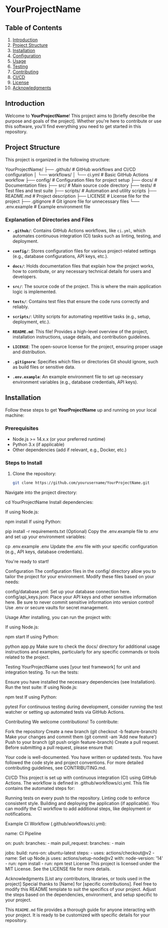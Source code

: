 # YourProjectName

## Table of Contents

1. [Introduction](#introduction)
2. [Project Structure](#project-structure)
3. [Installation](#installation)
4. [Configuration](#configuration)
5. [Usage](#usage)
6. [Testing](#testing)
7. [Contributing](#contributing)
8. [CI/CD](#cicd)
9. [License](#license)
10. [Acknowledgments](#acknowledgments)

## Introduction

Welcome to **YourProjectName**! This project aims to [briefly describe the purpose and goals of the project]. Whether you're here to contribute or use this software, you'll find everything you need to get started in this repository.

## Project Structure

This project is organized in the following structure:

YourProjectName/ ├── .github/ # GitHub workflows and CI/CD configuration │ └── workflows/ │ └── ci.yml # Basic GitHub Actions workflow ├── config/ # Configuration files for project setup ├── docs/ # Documentation files ├── src/ # Main source code directory ├── tests/ # Test files and test suite ├── scripts/ # Automation and utility scripts ├── README.md # Project description ├── LICENSE # License file for the project ├── .gitignore # Git ignore file for unnecessary files └── .env.example # Example environment file


### Explanation of Directories and Files

- **`.github/`**: Contains GitHub Actions workflows, like `ci.yml`, which automates continuous integration (CI) tasks such as linting, testing, and deployment.
  
- **`config/`**: Stores configuration files for various project-related settings (e.g., database configurations, API keys, etc.).

- **`docs/`**: Holds documentation files that explain how the project works, how to contribute, or any necessary technical details for users and developers.

- **`src/`**: The source code of the project. This is where the main application logic is implemented.

- **`tests/`**: Contains test files that ensure the code runs correctly and reliably.

- **`scripts/`**: Utility scripts for automating repetitive tasks (e.g., setup, deployment, etc.).

- **`README.md`**: This file! Provides a high-level overview of the project, installation instructions, usage details, and contribution guidelines.

- **`LICENSE`**: The open-source license for the project, ensuring proper usage and distribution.

- **`.gitignore`**: Specifies which files or directories Git should ignore, such as build files or sensitive data.

- **`.env.example`**: An example environment file to set up necessary environment variables (e.g., database credentials, API keys).

## Installation

Follow these steps to get **YourProjectName** up and running on your local machine:

### Prerequisites

- Node.js >= 14.x.x (or your preferred runtime)
- Python 3.x (if applicable)
- Other dependencies (add if relevant, e.g., Docker, etc.)

### Steps to Install

1. Clone the repository:

   ```bash
   git clone https://github.com/yourusername/YourProjectName.git

Navigate into the project directory:

cd YourProjectName
Install dependencies:

If using Node.js:

npm install
If using Python:

pip install -r requirements.txt
(Optional) Copy the .env.example file to .env and set up your environment variables:


cp .env.example .env
Update the .env file with your specific configuration (e.g., API keys, database credentials).

You're ready to start!

Configuration
The configuration files in the config/ directory allow you to tailor the project for your environment. Modify these files based on your needs:

config/database.yml: Set up your database connection here.
config/api_keys.json: Place your API keys and other sensitive information here.
Be sure to never commit sensitive information into version control! Use .env or secure vaults for secret management.

Usage
After installing, you can run the project with:

If using Node.js:


npm start
If using Python:


python app.py
Make sure to check the docs/ directory for additional usage instructions and examples, particularly for any specific commands or tools related to the project.

Testing
YourProjectName uses [your test framework] for unit and integration testing. To run the tests:

Ensure you have installed the necessary dependencies (see Installation).
Run the test suite:
If using Node.js:

npm test
If using Python:

pytest
For continuous testing during development, consider running the test watcher or setting up automated tests via GitHub Actions.

Contributing
We welcome contributions! To contribute:

Fork the repository
Create a new branch (git checkout -b feature-branch)
Make your changes and commit them (git commit -am 'Add new feature')
Push to your branch (git push origin feature-branch)
Create a pull request.
Before submitting a pull request, please ensure that:

Your code is well-documented.
You have written or updated tests.
You have followed the code style and project conventions.
For more detailed contributing guidelines, see CONTRIBUTING.md.

CI/CD
This project is set up with continuous integration (CI) using GitHub Actions. The workflow is defined in .github/workflows/ci.yml. This file contains the automated steps for:

Running tests on every push to the repository.
Linting code to enforce consistent style.
Building and deploying the application (if applicable).
You can modify the CI workflow to add additional steps, like deployment or notifications.

Example CI Workflow (.github/workflows/ci.yml):

name: CI Pipeline

on:
  push:
    branches:
      - main
  pull_request:
    branches:
      - main

jobs:
  build:
    runs-on: ubuntu-latest
    steps:
      - uses: actions/checkout@v2
      - name: Set up Node.js
        uses: actions/setup-node@v2
        with:
          node-version: '14'
      - run: npm install
      - run: npm test
License
This project is licensed under the MIT License. See the LICENSE file for more details.

Acknowledgments
[List any contributors, libraries, or tools used in the project]
Special thanks to [Name] for [specific contributions].
Feel free to modify this README template to suit the specifics of your project. Adjust the steps based on the dependencies, environment, and setup specific to your project.


This `README.md` file provides a thorough guide for anyone interacting with your project. It is ready to be customized with specific details for your repository.
